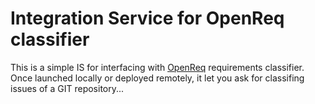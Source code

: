# Integration Service for OpenReq classifier
This is a simple IS for interfacing with [OpenReq](https://github.com/OpenReqEU/requirements-classifier) requirements classifier.
Once launched locally or deployed remotely, it let you ask for classifing issues of a GIT repository...